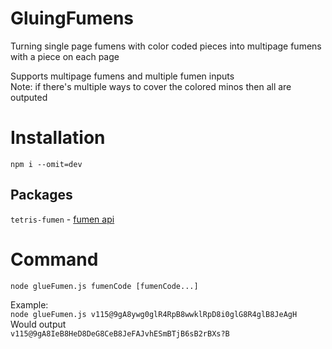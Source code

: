 # GluingFumens
Turning single page fumens with color coded pieces into multipage fumens with a piece on each page  

Supports multipage fumens and multiple fumen inputs  
Note: if there's multiple ways to cover the colored minos then all are outputed  

# Installation
```npm i --omit=dev```
## Packages 
`tetris-fumen` - [fumen api](https://github.com/knewjade/tetris-fumen)   

# Command
```node glueFumen.js fumenCode [fumenCode...]```  

Example:  
```node glueFumen.js v115@9gA8ywg0glR4RpB8wwklRpD8i0glG8R4glB8JeAgH```  
Would output  
```v115@9gA8IeB8HeD8DeG8CeB8JeFAJvhESmBTjB6sB2rBXs?B```  

